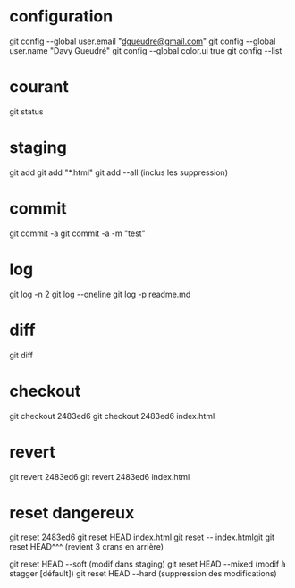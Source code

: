 # configuration
git config --global user.email "dgueudre@gmail.com"
git config --global user.name "Davy Gueudré"
git config --global color.ui true
git config --list

# courant
git status

# staging
git add <fileName>
git add "*.html"
git add --all (inclus les suppression)

# commit
git commit -a
git commit -a -m "test"

# log
git log -n 2
git log --oneline
git log -p readme.md

# diff
git diff

# checkout
git checkout 2483ed6
git checkout 2483ed6 index.html

# revert
git revert 2483ed6
git revert 2483ed6 index.html

# reset dangereux
git reset 2483ed6
git reset HEAD index.html
git reset -- index.htmlgit 
git reset HEAD^^^ (revient 3 crans en arrière)

git reset HEAD --soft (modif dans staging)
git reset HEAD --mixed (modif à stagger [défault])
git reset HEAD --hard (suppression des modifications)